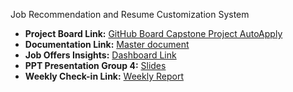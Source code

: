 Job Recommendation and Resume Customization System

- **Project Board Link:** [GitHub Board Capstone Project AutoApply](https://github.com/users/DavidRochaR/projects/5)
- **Documentation Link:** [Master document](https://mylambton.sharepoint.com/:f:/r/sites/CapstoneProject-JobRecommendationandResumeCustomizationSyste/Shared%20Documents/General/Documentation?csf=1&web=1&e=SS23Uk)
- **Job Offers Insights:** [Dashboard Link](https://app.powerbi.com/view?r=eyJrIjoiMTQzMTRkZTYtMTMwNC00M2Y2LWE3NzAtNDJlZWE1ZWViNzc3IiwidCI6ImI2NDE3Y2QwLTFmNzMtNDQ3MS05YTM5LTIwOTUzODIyYTM0YSIsImMiOjN9)
- **PPT Presentation Group 4:** [Slides](https://mylambton.sharepoint.com/:f:/r/sites/CapstoneProject-JobRecommendationandResumeCustomizationSyste/Shared%20Documents/General/PPT%20Presentations?csf=1&web=1&e=w97JEt)
- **Weekly Check-in Link:** [Weekly Report](https://mylambton.sharepoint.com/:f:/r/sites/CapstoneProject-JobRecommendationandResumeCustomizationSyste/Shared%20Documents/General/Weekly%20Checkin?csf=1&web=1&e=r9bczB)
